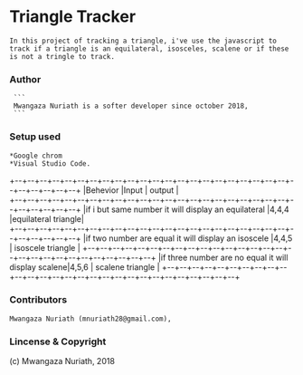 # Triangle Tracker
 ```
 In this project of tracking a triangle, i've use the javascript to track if a triangle is an equilateral, isosceles, scalene or if these is not a tringle to track.
 ```
  ### Author
     ```
     Mwangaza Nuriath is a softer developer since october 2018,
     ```
  ### Setup used

  ```
  *Google chrom
  *Visual Studio Code.
  ```
  +--+--+--+--+--+--+--+--+--+--+--+--+--+--+--+--+--+--+--+--+--+--+--+--+--+--+--+--+
  |Behevior                                            |Input    |   output           |  
  +--+--+--+--+--+--+--+--+--+--+--+--+--+--+--+--+--+--+--+--+--+--+--+--+--+--+--+--+
  |if i but same number it will display an equilateral |4,4,4    |equilateral triangle|  
  +--+--+--+--+--+--+--+--+--+--+--+--+--+--+--+--+--+--+--+--+--+--+--+--+--+--+--+--+
  |if two number are equal it will display an isoscele |4,4,5    | isoscele triangle  |
  +--+--+--+--+--+--+--+--+--+--+--+--+--+--+--+--+--+--+--+--+--+--+--+--+--+--+--+--+
  |if three number are no equal it will display scalene|4,5,6    | scalene triangle   |
  +--+--+--+--+--+--+--+--+--+--+--+--+--+--+--+--+--+--+--+--+--+--+--+--+--+--+--+--+
  ### Contributors
  ```
  Mwangaza Nuriath (mnuriath28@gmail.com),
  ```
  ### Lincense & Copyright
  (c) Mwangaza Nuriath, 2018
